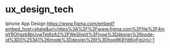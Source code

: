 # ux_design_tech
Iphone App Design
https://www.figma.com/embed?embed_host=share&url=https%3A%2F%2Fwww.figma.com%2Ffile%2F4mpYROhgzk8bUvwTet6zA2%2FWeShipIt%3Ftype%3Ddesign%26node-id%3D0%253A1%26mode%3Ddesign%26t%3Dhoq9K8Yd6IxFgUnU-1
